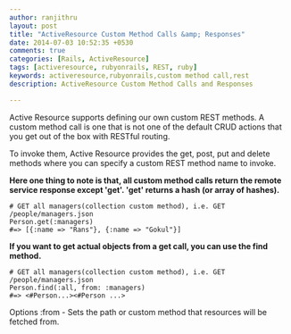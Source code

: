 ```yaml
---
author: ranjithru
layout: post
title: "ActiveResource Custom Method Calls &amp; Responses"
date: 2014-07-03 10:52:35 +0530
comments: true
categories: [Rails, ActiveResource]
tags: [activeresource, rubyonrails, REST, ruby]
keywords: activeresource,rubyonrails,custom method call,rest
description: ActiveResource Custom Method Calls and Responses

---
```


Active Resource supports defining our own custom REST methods. A custom method call is one that is not one of the default CRUD actions that you get out of the box with RESTful routing.

To invoke them, Active Resource provides the get, post, put and delete methods where you can specify a custom REST method name to invoke.
<!--more-->

**Here one thing to note is that, all custom method calls return the remote service response except 'get'. 'get' returns a hash (or array of hashes).**

    # GET all managers(collection custom method), i.e. GET /people/managers.json
    Person.get(:managers)
    #=> [{:name => "Rans"}, {:name => "Gokul"}]

**If you want to get actual objects from a get call, you can use the find method.**

    # GET all managers(collection custom method), i.e. GET /people/managers.json
    Person.find(:all, from: :managers)
    #=> <#Person...><#Person ...>

Options :from - Sets the path or custom method that resources will be fetched from.
